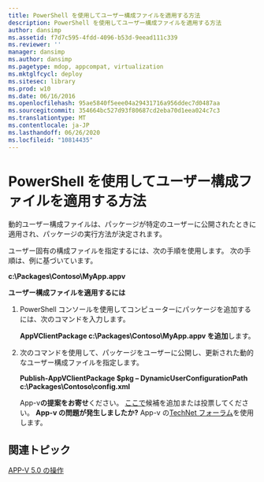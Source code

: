 ```yaml
---
title: PowerShell を使用してユーザー構成ファイルを適用する方法
description: PowerShell を使用してユーザー構成ファイルを適用する方法
author: dansimp
ms.assetid: f7d7c595-4fdd-4096-b53d-9eead111c339
ms.reviewer: ''
manager: dansimp
ms.author: dansimp
ms.pagetype: mdop, appcompat, virtualization
ms.mktglfcycl: deploy
ms.sitesec: library
ms.prod: w10
ms.date: 06/16/2016
ms.openlocfilehash: 95ae5840f5eee04a29431716a956ddec7d0487aa
ms.sourcegitcommit: 354664bc527d93f80687cd2eba70d1eea024c7c3
ms.translationtype: MT
ms.contentlocale: ja-JP
ms.lasthandoff: 06/26/2020
ms.locfileid: "10814435"
---
```

# PowerShell を使用してユーザー構成ファイルを適用する方法


動的ユーザー構成ファイルは、パッケージが特定のユーザーに公開されたときに適用され、パッケージの実行方法が決定されます。

ユーザー固有の構成ファイルを指定するには、次の手順を使用します。 次の手順は、例に基づいています。

**c:\\Packages\\Contoso\\MyApp.appv**

**ユーザー構成ファイルを適用するには**

1.  PowerShell コンソールを使用してコンピューターにパッケージを追加するには、次のコマンドを入力します。

    **AppVClientPackage c:\\Packages\\Contoso\\MyApp.appv を追加**します。

2.  次のコマンドを使用して、パッケージをユーザーに公開し、更新された動的なユーザー構成ファイルを指定します。

    **Publish-AppVClientPackage $pkg – DynamicUserConfigurationPath c:\\Packages\\Contoso\\config.xml**

    App-v**の提案をお寄せ**ください。 [ここで](http://appv.uservoice.com/forums/280448-microsoft-application-virtualization)候補を追加または投票してください。 **App-v の問題が発生しましたか?** App-v の[TechNet フォーラム](https://social.technet.microsoft.com/Forums/home?forum=mdopappv)を使用します。

## 関連トピック


[APP-V 5.0 の操作](operations-for-app-v-50.md)

 

 





